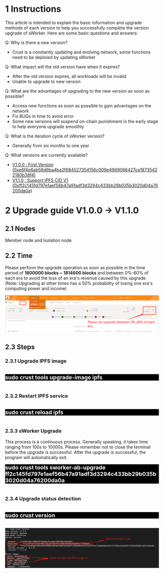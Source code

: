 # **1 Instructions**
This article is intended to explain the basic information and upgrade methods of each version to help you successfully complete the version upgrade of sWorker. Here are some basic questions and answers:

Q: Why is there a new version?
- Crust is a constantly updating and evolving network, some functions need to be deploied by updating sWorker

Q: What impact will the old version have when it expires?
- After the old version expires, all workloads will be invalid
- Unable to upgrade to new version

Q: What are the advantages of upgrading to the new version as soon as possible?
- Access new functions as soon as possible to gain advantages on the network
- Fix BUGs in time to avoid error
- Some new versions will suspend on-chain punishment in the early stage to help everyone upgrade smoothly

Q: What is the iteration cycle of sWorker version?
- Generally from six months to one year

Q: What versions are currently available?
- <a href="https://github.com/crustio/crust-sworker/releases/tag/v1.0.0" target="_blank" >V1.0.0 : Frist Version (0xe6f4e6ab58d6ba4ba2f684527354156c009e4969066427ce18735422180b38f4)</a>
- <a href="https://github.com/crustio/crust-sworker/releases/tag/v1.1.0" target="_blank" >V1.1.0 : Support IPFS CID V1 (0xff2c145fd797e1aef56b47a91adf3d3294c433bb29b035b3020d04a76200da0a)</a>

# **2 Upgrade guide V1.0.0 -> V1.1.0**

## **2.1 Nodes**
Member node and Isolation node

## **2.2 Time**

Please perform the upgrade operation as soon as possible in the time period of **1600000 blocks ~ 1814600 blocks** and between 0%-60% of each era to avoid the loss of an era's revenue caused by this upgrade. (Note: Upgrading at other times has a 50% probability of losing one era's computing power and income)

![update_time](../assets/update_time.png)

##  **2.3 Steps**
### **2.3.1 Upgrade IPFS image**
<br>
<div style="background: black; font-size: 18px; font-weight:bold; color: white">sudo crust tools upgrade-image ipfs</div>
<br>

### **2.3.2 Restart IPFS service**
<br>
<div style="background: black; font-size: 18px; font-weight:bold; color: white">sudo crust reload ipfs</div>
<br>

### **2.3.3 sWorker Upgrade**
This process is a continuous process. Generally speaking, it takes time ranging from 100s to 10000s. Please remember not to close the terminal before the upgrade is successful. After the upgrade is successful, the program will automatically exit.
<br>
<div style="background: black; font-size: 18px; font-weight:bold; color: white">sudo crust tools sworker-ab-upgrade ff2c145fd797e1aef56b47a91adf3d3294c433bb29b035b3020d04a76200da0a</div>
<br>

### **2.3.4 Upgrade status detection**
<br>
<div style="background: black; font-size: 18px; font-weight:bold; color: white">sudo crust version
</div>
<br>

![sworker_version](../assets/sworker_version.png)
